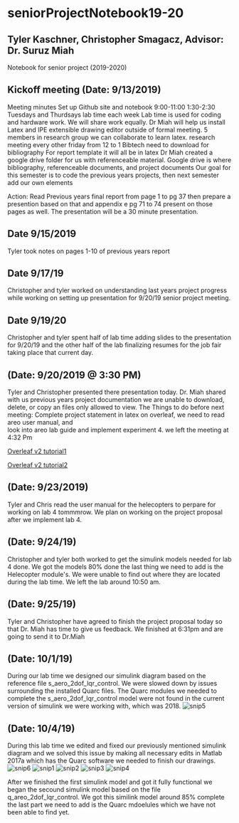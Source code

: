 # seniorProjectNotebook19-20
## Tyler Kaschner,  Christopher Smagacz, Advisor: Dr. Suruz Miah


Notebook for senior project (2019-2020)



Kickoff meeting (Date: 9/13/2019)
---

Meeting minutes
Set up Github site and notebook
9:00-11:00 1:30-2:30 Tuesdays and Thurdsays lab time each week
Lab time is used for coding and hardware work.
We will share work equally.
Dr Miah will help us install Latex and IPE extensible drawing editor outside of formal meeting.
5 members in research group we can collaborate to learn latex.
research meeting every other friday from 12 to 1
Bibtech need to download for bibliography
For report template it will all be in latex
Dr Miah created a google drive folder for us with referenceable material.
Google drive is where bibliography, referenceable documents, and project documents
Our goal for this semester is to code the previous years projects, then next semester add our own elements

Action: Read Previous years final report from page 1 to pg 37 then prepare a presention based on that and appendix e pg 71 to 74 present on those pages as well. The presentation will be a 30 minute presentation.

Date 9/15/2019
----
Tyler took notes on pages 1-10 of previous years report

Date 9/17/19
----
Christopher and tyler worked on understanding last years project progress while working on setting up presentation for 9/20/19 senior project meeting.

Date 9/19/20
----
Christopher and tyler spent half of lab time adding slides to the presentation for 9/20/19 and the other half of the lab finalizing resumes for the job fair taking place that current day.

(Date: 9/20/2019 @ 3:30 PM)
---
Tyler and Christopher presented there presentation today.
Dr. Miah shared with us previous years project documentation we are unable to download, delete, or copy an files only allowed to view.
The Things to do before next meeting:
Complete project statement in latex on overleaf,
we need to read areo user manual, and  
look into areo lab guide and implement experiment 4.
we left the meeting at 4:32 Pm

[Overleaf v2 tutorial1](https://www.youtube.com/watch?v=rLWT0z6yvrk)

[Overleaf v2 tutorial2](https://www.youtube.com/watch?v=JwXQb25cpqA)

(Date: 9/23/2019)
---
Tyler and Chris read the user manual for the helecopters to perpare for working on lab 4 tommmrow.
We plan on working on the project proposal after we implement lab 4.

(Date: 9/24/19)
---
Christopher and tyler both worked to get the simulink models needed for lab 4 done. We got the models 80% done the last thing we need to add is the Helecopter module's. We were unable to find out where they are located during the lab time. We left the lab around 10:50 am.

(Date: 9/25/19)
---
Tyler and Christopher have agreed to finish the project proposal today so that Dr. Miah has time to give us feedback. We finished at 6:31pm and are going to send it to Dr.Miah

(Date: 10/1/19)
---
During our lab time we designed our simulink diagram based on the reference file s_aero_2dof_lqr_control. We were slowed down by issues surrounding the installed Quarc files. The Quarc modules we needed to complete the s_aero_2dof_lqr_control model were not found in the current version of simulink we were working with, which was 2018. 
![snip5](https://user-images.githubusercontent.com/48564969/66240967-88d23700-e6c3-11e9-8941-350aa78b5022.PNG)


(Date: 10/4/19)
---
During this lab time we edited and fixed our previously mentioned simulink diagram and we solved this issue by making all necessary edits in Matlab 2017a which has the Quarc software we needed to finish our drawings.
![snip6](https://user-images.githubusercontent.com/55299289/66241113-e8304700-e6c3-11e9-9729-a122336f19b8.PNG)
![snip1](https://user-images.githubusercontent.com/55299289/66241103-e23a6600-e6c3-11e9-87ed-7d812985fc70.PNG)
![snip2](https://user-images.githubusercontent.com/55299289/66241100-e1a1cf80-e6c3-11e9-8e88-448ef9b7a156.PNG)
![snip3](https://user-images.githubusercontent.com/55299289/66241101-e1a1cf80-e6c3-11e9-9f5d-0f85874a156c.PNG)
![snip4](https://user-images.githubusercontent.com/55299289/66241102-e23a6600-e6c3-11e9-9b1c-6cf51addada0.PNG)

After we finished the first simulink model and got it fully functional we began the secound simulink model based on the file q_areo_2dof_lqr_control. We got this similink model around 85% complete the last part we need to add is the Quarc mdoelules which we have not been able to find yet. 

